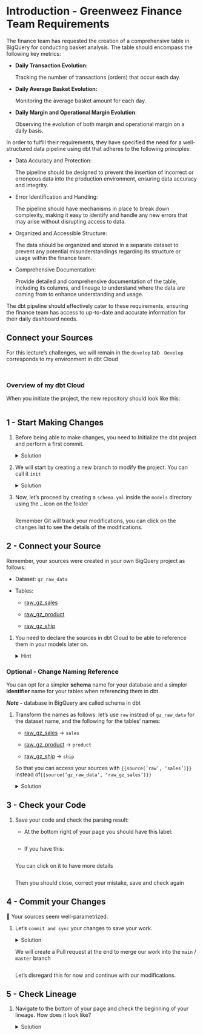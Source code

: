 <div role="tabpanel" class="tab-pane active" id="exercise-solution">
<div id="exercice-content" class="px-5 py-3">


<h1 id="introduction---greenweez-finance-team-requirements">Introduction - Greenweez Finance Team Requirements</h1>

<p>The finance team has requested the creation of a comprehensive table in BigQuery for conducting basket analysis. The table should encompass the following key metrics:</p>

<ul>
<li>
<p><strong>Daily Transaction Evolution:</strong></p>

<p>Tracking the number of transactions (orders) that occur each day.</p>
</li>
<li>
<p><strong>Daily Average Basket Evolution:</strong></p>

<p>Monitoring the average basket amount for each day.</p>
</li>
<li>
<p><strong>Daily Margin and Operational Margin Evolution</strong>:</p>

<p>Observing the evolution of both margin and operational margin on a daily basis.</p>
</li>
</ul>

<p>In order to fulfill their requirements, they have specified the need for a well-structured data pipeline using dbt that adheres to the following principles:</p>

<ul>
<li>
<p>Data Accuracy and Protection:</p>

<p>The pipeline should be designed to prevent the insertion of incorrect or erroneous data into the production environment, ensuring data accuracy and integrity.</p>
</li>
<li>
<p>Error Identification and Handling:</p>

<p>The pipeline should have mechanisms in place to break down complexity, making it easy to identify and handle any new errors that may arise without disrupting access to data.</p>
</li>
<li>
<p>Organized and Accessible Structure:</p>

<p>The data should be organized and stored in a separate dataset to prevent any potential misunderstandings regarding its structure or usage within the finance team.</p>
</li>
<li>
<p>Comprehensive Documentation:</p>

<p>Provide detailed and comprehensive documentation of the table, including its columns, and lineage to understand where the data are coming from to enhance understanding and usage.</p>
</li>
</ul>

<p>The dbt pipeline should effectively cater to these requirements, ensuring the finance team has access to up-to-date and accurate information for their daily dashboard needs.</p>

<h2 id="connect-your-sources">Connect your Sources</h2>

<p>For this lecture’s challenges, we will remain in the <code>develop</code> tab . <code>Develop</code> corresponds to my environment in dbt Cloud</p>

<p><img src="https://wagon-public-assets.s3.eu-west-3.amazonaws.com/04-Data-Collection/06-Data-Layers-And-Intro-DBT/02-Connect-Your-Sources-asset-1-Capture_decran_2023-09-25_a_15.16.30.png" alt=""></p>

<p><img src="https://wagon-public-assets.s3.eu-west-3.amazonaws.com/04-Data-Collection/06-Data-Layers-And-Intro-DBT/02-Connect-Your-Sources-asset-2-Capture_decran_2023-09-25_a_15.15.15.png" alt=""></p>

<h3 id="overview-of-my-dbt-cloud">Overview of my dbt Cloud</h3>

<p>When you initiate the project, the new repository should look like this:</p>

<p><img src="https://wagon-public-assets.s3.eu-west-3.amazonaws.com/04-Data-Collection/06-Data-Layers-And-Intro-DBT/02-Connect-Your-Sources-asset-3-Capture_decran_2023-09-25_a_15.06.12.png" alt=""></p>

<h2 id="1---start-making-changes">1 - Start Making Changes</h2>

<ol>
<li>
<p>Before being able to make changes, you need to Initialize the dbt project and perform a first commit.</p>

<details>
<summary>Solution</summary>

<ol>
<li>
<p>Initialise dbt project
<img src="https://wagon-public-assets.s3.eu-west-3.amazonaws.com/04-Data-Collection/06-Data-Layers-And-Intro-DBT/02-Connect-Your-Sources-asset-4-Capture_decran_2023-09-25_a_15.15.02.png" alt=""></p>
</li>
<li>
<p>Commit and sync
<img src="https://wagon-public-assets.s3.eu-west-3.amazonaws.com/04-Data-Collection/06-Data-Layers-And-Intro-DBT/02-Connect-Your-Sources-asset-5-Untitled.png" alt=""></p>
</li>
<li>
<p>Type a commit message and&nbsp;<strong>Commit Changes</strong>
<img src="https://wagon-public-assets.s3.eu-west-3.amazonaws.com/04-Data-Collection/06-Data-Layers-And-Intro-DBT/02-Connect-Your-Sources-asset-6-Untitled.png" alt=""></p>
</li>
</ol>

</details>
</li>
<li>
<p>We will start by creating a new branch to modify the project. You can call it <code>init</code></p>

<details>
<summary>Solution</summary>

<p><img src="https://wagon-public-assets.s3.eu-west-3.amazonaws.com/04-Data-Collection/06-Data-Layers-And-Intro-DBT/02-Connect-Your-Sources-asset-4-Capture_decran_2023-09-25_a_15.15.02.png" alt=""></p>

</details>
</li>
<li>
<p>Now, let’s proceed by creating a <code>schema.yml</code> inside the <code>models</code> directory using the <code>…</code> icon on the folder</p>

<p><img src="https://wagon-public-assets.s3.eu-west-3.amazonaws.com/04-Data-Collection/06-Data-Layers-And-Intro-DBT/02-Connect-Your-Sources-asset-8-Capture_decran_2023-09-25_a_15.07.03.png" alt=""></p>

<p>Remember Git will track your modifications, you can click on the changes list to see the details of the modifications.</p>
</li>
</ol>

<h2 id="2---connect-your-source">2 - Connect your Source</h2>

<p>Remember, your sources were created in your own BigQuery project as follows:</p>

<ul>
<li>
<p>Dataset: <code>gz_raw_data</code></p>
</li>
<li>
<p>Tables:</p>

<ul>
<li>
<p><a href="https://console.cloud.google.com/bigquery?project=data-analytics-bootcamp-363212&amp;ws=!1m5!1m4!4m3!1sdata-analytics-bootcamp-363212!2sgz_raw_data!3sraw_gz_sales" target="_blank">raw_gz_sales</a></p>
</li>
<li>
<p><a href="https://console.cloud.google.com/bigquery?project=data-analytics-bootcamp-363212&amp;ws=!1m5!1m4!4m3!1sdata-analytics-bootcamp-363212!2sgz_raw_data!3sraw_gz_product" target="_blank">raw_gz_product</a></p>
</li>
<li>
<p><a href="https://console.cloud.google.com/bigquery?project=data-analytics-bootcamp-363212&amp;ws=!1m5!1m4!4m3!1sdata-analytics-bootcamp-363212!2sgz_raw_data!3sraw_gz_ship" target="_blank">raw_gz_ship</a></p>
</li>
</ul>
</li>
</ul>

<ol>
<li>
<p>You need to declare the sources in dbt Cloud to be able to reference them in your models later on.</p>

<details>
<summary>Hint</summary>

<p>You should declare your sources like this :
<img src="https://wagon-public-assets.s3.eu-west-3.amazonaws.com/04-Data-Collection/06-Data-Layers-And-Intro-DBT/02-Connect-Your-Sources-asset-9-Capture_decran_2023-09-25_a_15.45.08.png" alt=""></p>

</details>
</li>
</ol>

<h3 id="optional---change-naming-reference">Optional - Change Naming Reference</h3>

<p>You can opt for a simpler <strong>schema</strong> name for your database and a simpler <strong>identifier</strong> name for your tables when referencing them in dbt.</p>

<p><em><strong>Note -</strong></em>&nbsp;database in BigQuery are called schema in dbt</p>

<ol>
<li>
<p>Transform the names as follows: let’s use <code>raw</code> instead of <code>gz_raw_data</code> for the dataset name, and the following for the tables’ names:</p>

<ul>
<li>
<p><a href="https://console.cloud.google.com/bigquery?project=data-analytics-bootcamp-363212&amp;ws=!1m5!1m4!4m3!1sdata-analytics-bootcamp-363212!2sgz_raw_data!3sraw_gz_sales" target="_blank">raw_gz_sales</a> → <code>sales</code></p>
</li>
<li>
<p><a href="https://console.cloud.google.com/bigquery?project=data-analytics-bootcamp-363212&amp;ws=!1m5!1m4!4m3!1sdata-analytics-bootcamp-363212!2sgz_raw_data!3sraw_gz_product" target="_blank">raw_gz_product</a> → <code>product</code></p>
</li>
<li>
<p><a href="https://console.cloud.google.com/bigquery?project=data-analytics-bootcamp-363212&amp;ws=!1m5!1m4!4m3!1sdata-analytics-bootcamp-363212!2sgz_raw_data!3sraw_gz_ship" target="_blank">raw_gz_ship</a> → <code>ship</code></p>
</li>
</ul>

<p>So that you can access your sources with <code>{{source(’raw’, ‘sales’)}}</code> instead of<code>{{source(’gz_raw_data’, ‘raw_gz_sales’)}}</code></p>

<details>
<summary>Solution </summary>

<p><img src="https://wagon-public-assets.s3.eu-west-3.amazonaws.com/04-Data-Collection/06-Data-Layers-And-Intro-DBT/02-Connect-Your-Sources-asset-10-Capture_decran_2023-09-25_a_15.59.19.png" alt=""></p>

</details>
</li>
</ol>

<h2 id="3---check-your-code">3 - Check your Code</h2>

<ol>
<li>
<p>Save your code and check the parsing result:</p>

<ul>
<li>At the bottom right of your page you should have this label:</li>
</ul>

<p><img src="https://wagon-public-assets.s3.eu-west-3.amazonaws.com/04-Data-Collection/06-Data-Layers-And-Intro-DBT/02-Connect-Your-Sources-asset-11-Capture_decran_2023-09-25_a_18.06.08.png" alt=""></p>

<ul>
<li>If you have this:</li>
</ul>

<p><img src="https://wagon-public-assets.s3.eu-west-3.amazonaws.com/04-Data-Collection/06-Data-Layers-And-Intro-DBT/02-Connect-Your-Sources-asset-12-Capture_decran_2023-09-25_a_18.07.29.png" alt=""></p>

<p>You can click on it to have more details</p>

<p><img src="https://wagon-public-assets.s3.eu-west-3.amazonaws.com/04-Data-Collection/06-Data-Layers-And-Intro-DBT/02-Connect-Your-Sources-asset-13-Capture_decran_2023-09-25_a_18.08.28.png" alt=""></p>

<p>Then you should close, correct your mistake, save and check again</p>
</li>
</ol>

<h2 id="4---commit-your-changes">4 - Commit your Changes</h2>

<p>👏&nbsp;Your sources seem well-parametrized.</p>

<ol>
<li>
<p>Let’s <code>commit and sync</code> your changes to save your work.</p>

<details>
<summary>Solution</summary>

<p><img src="https://wagon-public-assets.s3.eu-west-3.amazonaws.com/04-Data-Collection/06-Data-Layers-And-Intro-DBT/02-Connect-Your-Sources-asset-14-Capture_decran_2023-09-25_a_17.44.05.png" alt=""></p>

</details>

<p>We will create a Pull request at the end to merge our work into the <code>main</code> / <code>master</code> branch</p>

<p><img src="https://wagon-public-assets.s3.eu-west-3.amazonaws.com/04-Data-Collection/06-Data-Layers-And-Intro-DBT/02-Connect-Your-Sources-asset-15-Capture_decran_2023-09-25_a_17.45.21.png" alt=""></p>

<p>Let’s disregard this for now and continue with our modifications.</p>
</li>
</ol>

<h2 id="5---check-lineage">5 - Check Lineage</h2>

<ol>
<li>
<p>Navigate to the bottom of your page and check the beginning of your lineage. How does it look like?</p>

<details>
<summary>Solution</summary>

<p><img src="https://wagon-public-assets.s3.eu-west-3.amazonaws.com/04-Data-Collection/06-Data-Layers-And-Intro-DBT/02-Connect-Your-Sources-asset-16-Capture_decran_2023-09-25_a_17.53.10.png" alt=""></p>

<p>If you haven’t change the naming reference, the name should be different, you can continue without any issue.</p>
</details>
</li>
</ol>



</div>
</div>